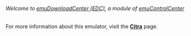###### Welcome to [emuDownloadCenter (EDC)](https://github.com/PhoenixInteractiveNL/emuDownloadCenter/wiki/), a module of [emuControlCenter](https://github.com/PhoenixInteractiveNL/emuControlCenter/wiki/)

For more information about this emulator, visit the [**Citra**](https://github.com/PhoenixInteractiveNL/emuDownloadCenter/wiki/Emulator-citra#menu) page.
